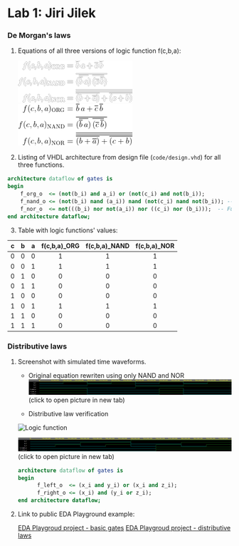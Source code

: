 # Lab 1: Jiri Jilek

### De Morgan's laws

1. Equations of all three versions of logic function f(c,b,a):

   ![Logic function](images/Equations_white.png#gh-dark-mode-only)
   ![Logic function](images/Equations_black.png#gh-light-mode-only)

2. Listing of VHDL architecture from design file (`code/design.vhd`) for all three functions.

```vhdl
architecture dataflow of gates is
begin
    f_org_o  <= (not(b_i) and a_i) or (not(c_i) and not(b_i));
    f_nand_o <= (not(b_i) nand (a_i)) nand (not(c_i) nand not(b_i)); -- Function modified acording to equation
    f_nor_o  <= not(((b_i) nor not(a_i)) nor ((c_i) nor (b_i)));  -- Function modified acording to equation
end architecture dataflow;

```

3. Table with logic functions' values:

| **c** | **b** |**a** | **f(c,b,a)_ORG** | **f(c,b,a)_NAND** | **f(c,b,a)_NOR** |
| :-: | :-: | :-: | :-: | :-: | :-: |
| 0 | 0 | 0 | 1 | 1 | 1 |
| 0 | 0 | 1 | 1 | 1 | 1 |
| 0 | 1 | 0 | 0 | 0 | 0 |
| 0 | 1 | 1 | 0 | 0 | 0 |
| 1 | 0 | 0 | 0 | 0 | 0 |
| 1 | 0 | 1 | 1 | 1 | 1 |
| 1 | 1 | 0 | 0 | 0 | 0 |
| 1 | 1 | 1 | 0 | 0 | 0 |

### Distributive laws

1. Screenshot with simulated time waveforms.
   - Original equation rewriten using only NAND and NOR
   ![Waveform](images/Waveforms.png)
   (click to open picture in new tab)
   
   - Distributive law verification
   
   ![Logic function](https://github.com/tomas-fryza/digital-electronics-1/blob/master/labs/01-gates/images/distributive1.png)
   
   ![Waveform](images/Distributive_law.png)
   (click to open picture in new tab)
   ```vhdl
   architecture dataflow of gates is
   begin
         f_left_o  <= (x_i and y_i) or (x_i and z_i);
         f_right_o <= (x_i) and (y_i or z_i);
   end architecture dataflow;
   ```

2. Link to public EDA Playground example:

   [EDA Playgroud project - basic gates](https://www.edaplayground.com/x/vnvJ)
   [EDA Playgroud project - distributive laws](https://www.edaplayground.com/x/anrD)
